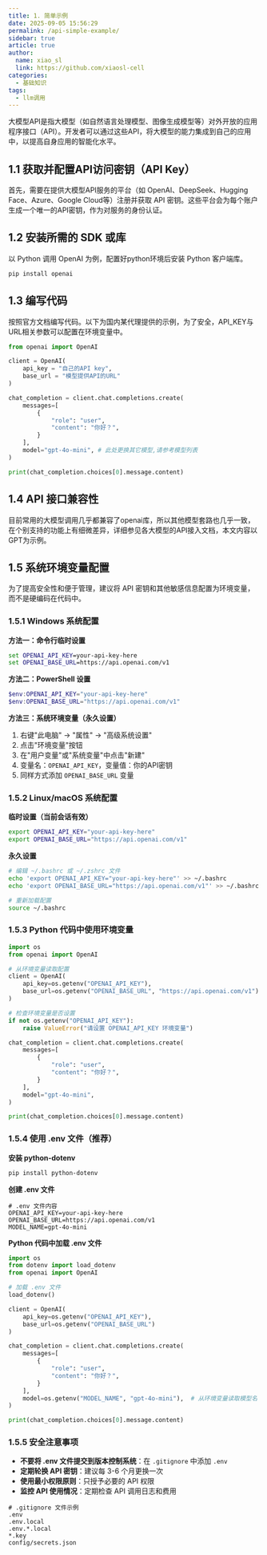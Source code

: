 ```yaml
---
title: 1. 简单示例
date: 2025-09-05 15:56:29
permalink: /api-simple-example/
sidebar: true
article: true
author: 
  name: xiao_sl
  link: https://github.com/xiaosl-cell
categories: 
  - 基础知识
tags: 
  - llm调用
---
```


大模型API是指大模型（如自然语言处理模型、图像生成模型等）对外开放的应用程序接口（API）。开发者可以通过这些API，将大模型的能力集成到自己的应用中，以提高自身应用的智能化水平。

## 1.1 获取并配置API访问密钥（API Key）

首先，需要在提供大模型API服务的平台（如 OpenAI、DeepSeek、Hugging Face、Azure、Google Cloud等）注册并获取 API 密钥。这些平台会为每个账户生成一个唯一的API密钥，作为对服务的身份认证。

## 1.2 安装所需的 SDK 或库

以 Python 调用 OpenAI 为例，配置好python环境后安装 Python 客户端库。

```bash
pip install openai
```

## 1.3 编写代码

按照官方文档编写代码。以下为国内某代理提供的示例，为了安全，API_KEY与URL相关参数可以配置在环境变量中。

```python
from openai import OpenAI

client = OpenAI(
    api_key = "自己的API key",
    base_url = "模型提供API的URL"
)

chat_completion = client.chat.completions.create(
    messages=[
        {
            "role": "user",
            "content": "你好？",
        }
    ],
    model="gpt-4o-mini", # 此处更换其它模型,请参考模型列表
)

print(chat_completion.choices[0].message.content)
```

## 1.4 API 接口兼容性

目前常用的大模型调用几乎都兼容了openai库，所以其他模型套路也几乎一致，在个别支持的功能上有细微差异，详细参见各大模型的API接入文档，本文内容以GPT为示例。

## 1.5 系统环境变量配置

为了提高安全性和便于管理，建议将 API 密钥和其他敏感信息配置为环境变量，而不是硬编码在代码中。

### 1.5.1 Windows 系统配置

**方法一：命令行临时设置**
```cmd
set OPENAI_API_KEY=your-api-key-here
set OPENAI_BASE_URL=https://api.openai.com/v1
```

**方法二：PowerShell 设置**
```powershell
$env:OPENAI_API_KEY="your-api-key-here"
$env:OPENAI_BASE_URL="https://api.openai.com/v1"
```

**方法三：系统环境变量（永久设置）**
1. 右键"此电脑" → "属性" → "高级系统设置"
2. 点击"环境变量"按钮
3. 在"用户变量"或"系统变量"中点击"新建"
4. 变量名：`OPENAI_API_KEY`，变量值：你的API密钥
5. 同样方式添加 `OPENAI_BASE_URL` 变量

### 1.5.2 Linux/macOS 系统配置

**临时设置（当前会话有效）**
```bash
export OPENAI_API_KEY="your-api-key-here"
export OPENAI_BASE_URL="https://api.openai.com/v1"
```

**永久设置**
```bash
# 编辑 ~/.bashrc 或 ~/.zshrc 文件
echo 'export OPENAI_API_KEY="your-api-key-here"' >> ~/.bashrc
echo 'export OPENAI_BASE_URL="https://api.openai.com/v1"' >> ~/.bashrc

# 重新加载配置
source ~/.bashrc
```

### 1.5.3 Python 代码中使用环境变量

```python
import os
from openai import OpenAI

# 从环境变量读取配置
client = OpenAI(
    api_key=os.getenv("OPENAI_API_KEY"),
    base_url=os.getenv("OPENAI_BASE_URL", "https://api.openai.com/v1")  # 提供默认值
)

# 检查环境变量是否设置
if not os.getenv("OPENAI_API_KEY"):
    raise ValueError("请设置 OPENAI_API_KEY 环境变量")

chat_completion = client.chat.completions.create(
    messages=[
        {
            "role": "user",
            "content": "你好？",
        }
    ],
    model="gpt-4o-mini",
)

print(chat_completion.choices[0].message.content)
```

### 1.5.4 使用 .env 文件（推荐）

**安装 python-dotenv**
```bash
pip install python-dotenv
```

**创建 .env 文件**
```env
# .env 文件内容
OPENAI_API_KEY=your-api-key-here
OPENAI_BASE_URL=https://api.openai.com/v1
MODEL_NAME=gpt-4o-mini
```

**Python 代码中加载 .env 文件**
```python
import os
from dotenv import load_dotenv
from openai import OpenAI

# 加载 .env 文件
load_dotenv()

client = OpenAI(
    api_key=os.getenv("OPENAI_API_KEY"),
    base_url=os.getenv("OPENAI_BASE_URL")
)

chat_completion = client.chat.completions.create(
    messages=[
        {
            "role": "user",
            "content": "你好？",
        }
    ],
    model=os.getenv("MODEL_NAME", "gpt-4o-mini"),  # 从环境变量读取模型名
)

print(chat_completion.choices[0].message.content)
```

### 1.5.5 安全注意事项

- **不要将 .env 文件提交到版本控制系统**：在 `.gitignore` 中添加 `.env`
- **定期轮换 API 密钥**：建议每 3-6 个月更换一次
- **使用最小权限原则**：只授予必要的 API 权限
- **监控 API 使用情况**：定期检查 API 调用日志和费用

```gitignore
# .gitignore 文件示例
.env
.env.local
.env.*.local
*.key
config/secrets.json
```